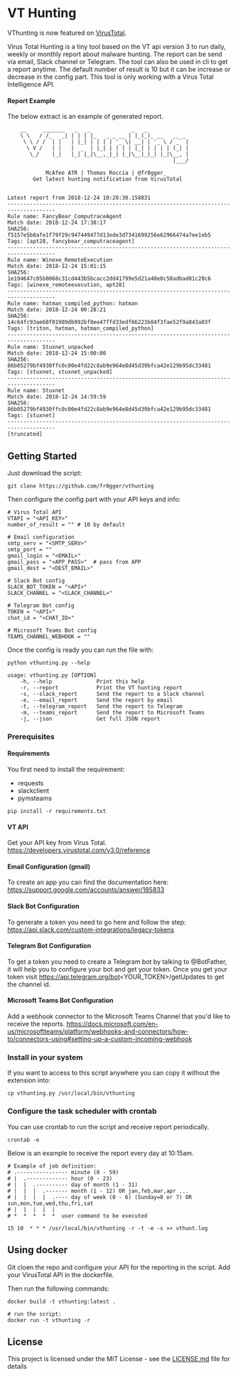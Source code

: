 # VT Hunting
                                                    
VThunting is now featured on [VirusTotal](https://support.virustotal.com/hc/en-us/articles/360006819798-API-Scripts-and-client-libraries).

Virus Total Hunting is a tiny tool based on the VT api version 3 to run daily, weekly or monthly report about malware hunting. 
The report can be send via email, Slack channel or Telegram. The tool can also be used in cli to get a report anytime. 
The default number of result is 10 but it can be increase or decrease in the config part. 
This tool is only working with a Virus Total Intelligence API. 

#### Report Example

The below extract is an example of generated report.
```
    __     _______   _   _             _   _            
    \ \   / /_   _| | | | |_   _ _ __ | |_(_)_ __   __ _ 
     \ \ / /  | |   | |_| | | | | '_ \| __| | '_ \ / _` |
      \ V /   | |   |  _  | |_| | | | | |_| | | | | (_| |
       \_/    |_|   |_| |_|\__,_|_| |_|\__|_|_| |_|\__, |
                                                    |___/ 
        
            McAfee ATR | Thomas Roccia | @fr0gger_
        Get latest hunting notification from VirusTotal 


Latest report from 2018-12-24 10:20:30.158831
-------------------------------------------------------------------------------------
Rule name: FancyBear_ComputraceAgent
Match date: 2018-12-24 17:38:17
SHA256: f5157e5b8afe1f79f29c947449477d13ede3d7341699256e62966474a7ee1eb5
Tags: [apt28, fancybear_computraceagent]
-------------------------------------------------------------------------------------
Rule name: Winexe_RemoteExecution
Match date: 2018-12-24 15:01:15
SHA256: 1e194647c05b0068c31cd443b5bcacc2dd41799e5d21a40e0c58adbad01c28c6
Tags: [winexe_remoteexecution, apt28]
-------------------------------------------------------------------------------------
Rule name: hatman_compiled_python: hatman
Match date: 2018-12-24 00:28:21
SHA256: 14c64fc93ae68f01989db992bf8ee47ffd33edf66223b84f3fae52f9a843a03f
Tags: [triton, hatman, hatman_compiled_python]
-------------------------------------------------------------------------------------
Rule name: Stuxnet_unpacked
Match date: 2018-12-24 15:00:00
SHA256: 86b05279bf4930ffc0c00e4fd22c8ab9e964e8d45d39bfca42e129b95dc33481
Tags: [stuxnet, stuxnet_unpacked]
-------------------------------------------------------------------------------------
Rule name: Stuxnet
Match date: 2018-12-24 14:59:59
SHA256: 86b05279bf4930ffc0c00e4fd22c8ab9e964e8d45d39bfca42e129b95dc33481
Tags: [stuxnet]
-------------------------------------------------------------------------------------
[truncated]
```

## Getting Started
Just download the script: 
```
git clone https://github.com/fr0gger/vthunting
```

Then configure the config part with your API keys and info:
```
# Virus Total API
VTAPI = "<API_KEY>"
number_of_result = "" # 10 by default

# Email configuration 
smtp_serv = "<SMTP_SERV>"
smtp_port = ""
gmail_login = "<EMAIL>"
gmail_pass = "<APP_PASS>"  # pass from APP
gmail_dest = "<DEST_EMAIL>"

# Slack Bot config
SLACK_BOT_TOKEN = "<API>"
SLACK_CHANNEL = "<SLACK_CHANNEL>"

# Telegram Bot config
TOKEN = "<API>"
chat_id = "<CHAT_ID>"

# Microsoft Teams Bot config
TEAMS_CHANNEL_WEBHOOK = ""
```

Once the config is ready you can run the file with:
```
python vthunting.py --help
```
```
usage: vthunting.py [OPTION]
    -h, --help              Print this help
    -r, --report            Print the VT hunting report
    -s, --slack_report      Send the report to a Slack channel
    -e, --email_report      Send the report by email
    -t, --telegram_report   Send the report to Telegram
    -m, --teams_report      Send the report to Microsoft Teams
    -j, --json              Get full JSON report
```

### Prerequisites
#### Requirements
You first need to install the requirement:
* requests
* slackclient
* pymsteams

```
pip install -r requirements.txt
```
#### VT API
Get your API key from Virus Total. https://developers.virustotal.com/v3.0/reference

#### Email Configuration (gmail)
To create an app you can find the documentation here: https://support.google.com/accounts/answer/185833

#### Slack Bot Configuration
To generate a token you need to go here and follow the step: https://api.slack.com/custom-integrations/legacy-tokens

#### Telegram Bot Configuration
To get a token you need to create a Telegram bot by talking to @BotFather, it will help you to configure your bot and 
get your token. 
Once you get your token visit https://api.telegram.org/bot<YOUR_TOKEN>/getUpdates to get the channel id.

#### Microsoft Teams Bot Configuration
Add a webhook connector to the Microsoft Teams Channel that you'd like to receive the reports.
https://docs.microsoft.com/en-us/microsoftteams/platform/webhooks-and-connectors/how-to/connectors-using#setting-up-a-custom-incoming-webhook

### Install in your system

If you want to access to this script anywhere you can copy it without the extension into: 


```
cp vthunting.py /usr/local/bin/vthunting
```

### Configure the task scheduler with crontab
You can use crontab to run the script and receive report periodically.

```
crontab -e 
```
Below is an example to receive the report every day at 10:15am. 

```
# Example of job definition:
# .---------------- minute (0 - 59)
# |  .------------- hour (0 - 23)
# |  |  .---------- day of month (1 - 31)
# |  |  |  .------- month (1 - 12) OR jan,feb,mar,apr ...
# |  |  |  |  .---- day of week (0 - 6) (Sunday=0 or 7) OR sun,mon,tue,wed,thu,fri,sat
# |  |  |  |  |
# *  *  *  *  *  user command to be executed

15 10  * * * /usr/local/bin/vthunting -r -t -e -s >> vthunt.log
```

## Using docker
Git cloen the repo and configure your API for the reporting in the script. 
Add your VirusTotal API in the dockerfile. 

Then run the following commands:
```
docker build -t vthunting:latest .

# run the script:
docker run -t vthunting -r
```

## License

This project is licensed under the MIT License - see the [LICENSE.md](LICENSE.md) file for details


